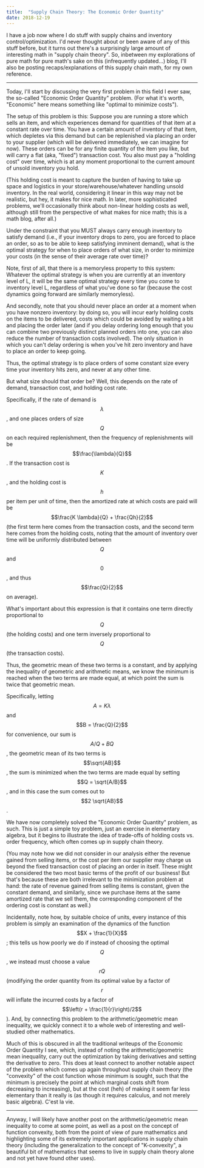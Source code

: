 ```yaml
---
title:  "Supply Chain Theory: The Economic Order Quantity"
date: 2018-12-19
---
```


I have a job now where I do stuff with supply chains and inventory control/optimization. I'd never thought about or been aware of any of this stuff before, but it turns out there's a surprisingly large amount of interesting math in "supply chain theory". So, inbetween my explorations of pure math for pure math's sake on this (infrequently updated…) blog, I'll also be posting recaps/explanations of this supply chain math, for my own reference.

***

Today, I'll start by discussing the very first problem in this field I ever saw, the so-called "Economic Order Quantity" problem. (For what it's worth, "Economic" here means something like "optimal to minimize costs").

The setup of this problem is this: Suppose you are running a store which sells an item, and which experiences demand for quantities of that item at a constant rate over time. You have a certain amount of inventory of that item, which depletes via this demand but can be replenished via placing an order to your supplier (which will be delivered immediately, we can imagine for now). These orders can be for any finite quantity of the item you like, but will carry a flat (aka, "fixed") transaction cost. You also must pay a "holding cost" over time, which is at any moment proportional to the current amount of unsold inventory you hold.

(This holding cost is meant to capture the burden of having to take up space and logistics in your store/warehouse/whatever handling unsold inventory. In the real world, considering it linear in this way may not be realistic, but hey, it makes for nice math. In later, more sophisticated problems, we'll occasionally think about non-linear holding costs as well, although still from the perspective of what makes for nice math; this is a math blog, after all.)


Under the constraint that you MUST always carry enough inventory to satisfy demand (i.e., if your inventory drops to zero, you are forced to place an order, so as to be able to keep satisfying imminent demand), what is the optimal strategy for when to place orders of what size, in order to minimize your costs (in the sense of their average rate over time)?


Note, first of all, that there is a memoryless property to this system: Whatever the optimal strategy is when you are currently at an inventory level of L, it will be the same optimal strategy every time you come to inventory level L, regardless of what you've done so far (because the cost dynamics going forward are similarly memoryless).

And secondly, note that you should never place an order at a moment when you have nonzero inventory: by doing so, you will incur early holding costs on the items to be delivered, costs which could be avoided by waiting a bit and placing the order later (and if you delay ordering long enough that you can combine two previously distinct planned orders into one, you can also reduce the number of transaction costs involved). The only situation in which you can't delay ordering is when you've hit zero inventory and have to place an order to keep going.

Thus, the optimal strategy is to place orders of some constant size every time your inventory hits zero, and never at any other time.

But what size should that order be? Well, this depends on the rate of demand, transaction cost, and holding cost rate.

Specifically, if the rate of demand is $$\lambda$$, and one places orders of size $$Q$$ on each required replenishment, then the frequency of replenishments will be $$\frac{\lambda}{Q}$$. If the transaction cost is $$K$$, and the holding cost is $$h$$ per item per unit of time, then the amortized rate at which costs are paid will be $$\frac{K \lambda}{Q} + \frac{Qh}{2}$$ (the first term here comes from the transaction costs, and the second term here comes from the holding costs, noting that the amount of inventory over time will be uniformly distributed between $$Q$$ and $$0$$, and thus $$\frac{Q}{2}$$ on average).

What's important about this expression is that it contains one term directly proportional to $$Q$$ (the holding costs) and one term inversely proportional to $$Q$$ (the transaction costs).

Thus, the geometric mean of these two terms is a constant, and by applying the inequality of geometric and arithmetic means, we know the minimum is reached when the two terms are made equal, at which point the sum is twice that geometric mean.

Specifically, letting $$A = K \lambda$$ and $$B = \frac{Q}{2}$$ for convenience, our sum is $$A/Q + BQ$$, the geometric mean of its two terms is $$\sqrt{AB}$$, the sum is minimized when the two terms are made equal by setting $$Q = \sqrt{A/B}$$, and in this case the sum comes out to $$2 \sqrt{AB}$$.

We have now completely solved the "Economic Order Quantity" problem, as such. This is just a simple toy problem, just an exercise in elementary algebra, but it begins to illustrate the idea of trade-offs of holding costs vs. order frequency, which often comes up in supply chain theory.

(You may note how we did not consider in our analysis either the revenue gained from selling items, or the cost per item our supplier may charge us beyond the fixed transaction cost of placing an order in itself. These might be considered the two most basic terms of the profit of our business! But that's because these are both irrelevant to the minimization problem at hand: the rate of revenue gained from selling items is constant, given the constant demand, and similarly, since we purchase items at the same amortized rate that we sell them, the corresponding component of the ordering cost is constant as well.)

Incidentally, note how, by suitable choice of units, every instance of this problem is simply an examination of the dynamics of the function $$X + \frac{1}{X}$$; this tells us how poorly we do if instead of choosing the optimal $$Q$$, we instead must choose a value $$rQ$$ (modifying the order quantity from its optimal value by a factor of $$r$$ will inflate the incurred costs by a factor of $$\left(r + \frac{1}{r}\right)/2$$). And, by connecting this problem to the arithmetic/geometric mean inequality, we quickly connect it to a whole web of interesting and well-studied other mathematics.

Much of this is obscured in all the traditional writeups of the Economic Order Quantity I see, which, instead of noting the arithmetic/geometric mean inequality, carry out the optimization by taking derivatives and setting the derivative to zero. This does at least connect to another notable aspect of the problem which comes up again throughout supply chain theory (the "convexity" of the cost function whose minimum is sought, such that the minimum is precisely the point at which marginal costs shift from decreasing to increasing), but at the cost (heh) of making it seem far less elementary than it really is (as though it requires calculus, and not merely basic algebra). C'est la vie.

***

Anyway, I will likely have another post on the arithmetic/geometric mean inequality to come at some point, as well as a post on the concept of function convexity, both from the point of view of pure mathematics and highlighting some of its extremely important applications in supply chain theory (including the generalization to the concept of "K-convexity", a beautiful bit of mathematics that seems to live in supply chain theory alone and not yet have found other uses).
